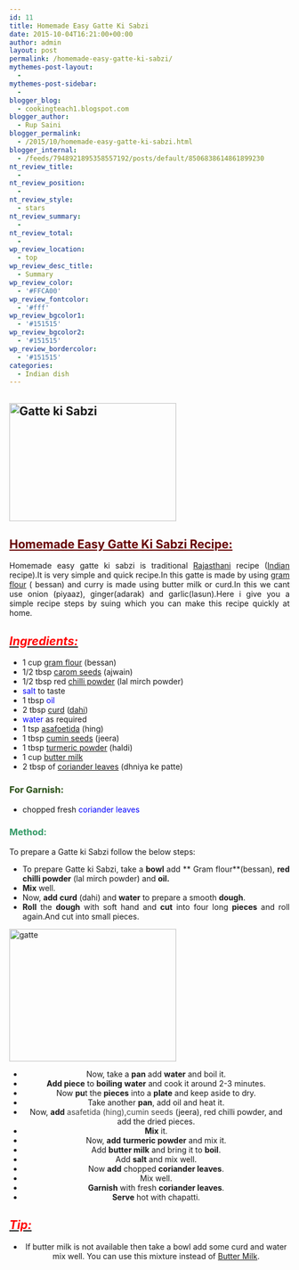 ```yaml
---
id: 11
title: Homemade Easy Gatte Ki Sabzi
date: 2015-10-04T16:21:00+00:00
author: admin
layout: post
permalink: /homemade-easy-gatte-ki-sabzi/
mythemes-post-layout:
  - 
mythemes-post-sidebar:
  - 
blogger_blog:
  - cookingteach1.blogspot.com
blogger_author:
  - Rup Saini
blogger_permalink:
  - /2015/10/homemade-easy-gatte-ki-sabzi.html
blogger_internal:
  - /feeds/7948921895358557192/posts/default/8506838614861899230
nt_review_title:
  - 
nt_review_position:
  - 
nt_review_style:
  - stars
nt_review_summary:
  - 
nt_review_total:
  - 
wp_review_location:
  - top
wp_review_desc_title:
  - Summary
wp_review_color:
  - '#FFCA00'
wp_review_fontcolor:
  - '#fff'
wp_review_bgcolor1:
  - '#151515'
wp_review_bgcolor2:
  - '#151515'
wp_review_bordercolor:
  - '#151515'
categories:
  - Indian dish
---
```

## <img class="size-medium wp-image-238 aligncenter" src="http://cookingteach.com/wp-content/uploads/2015/10/Gatte-ki-Sabzi-300x212.jpg" alt="Gatte ki Sabzi" width="300" height="212" srcset="http://cookingteach.com/wp-content/uploads/2015/10/Gatte-ki-Sabzi-300x212.jpg 300w, http://cookingteach.com/wp-content/uploads/2015/10/Gatte-ki-Sabzi.jpg 320w" sizes="(max-width: 300px) 100vw, 300px" />

## <span style="color: #660000; text-decoration: underline;">Homemade Easy Gatte Ki Sabzi Recipe:</span>

<div style="text-align: justify;">
  Homemade easy gatte ki sabzi is traditional <a title="Rajasthani language" href="http://en.wikipedia.org/wiki/Rajasthani_language" target="_blank" rel="wikipedia">Rajasthani</a> recipe (<a class="zem_slink" title="Indian cuisine" href="http://en.wikipedia.org/wiki/Indian_cuisine" target="_blank" rel="wikipedia">Indian</a> recipe).It is very simple and quick recipe.In this gatte is made by using <a class="zem_slink" title="Gram flour" href="http://en.wikipedia.org/wiki/Gram_flour" target="_blank" rel="wikipedia">gram flour</a> ( bessan) and curry is made using butter milk or curd.In this we cant use onion (piyaaz), ginger(adarak) and garlic(lasun).Here i give you a simple recipe steps by suing which you can make this recipe quickly at home.
</p>

<h2 style="text-align: left;">
  <i><u><span style="color: red;">Ingredients: </span></u></i>
</h2>

  * 1 cup <a title="Gram flour" href="http://en.wikipedia.org/wiki/Gram_flour" target="_blank" rel="wikipedia">gram flour</a> (bessan)
  * 1/2 tbsp <a title="Trachyspermum ammi" href="http://en.wikipedia.org/wiki/Trachyspermum_ammi" target="_blank" rel="wikipedia">carom seeds</a> (ajwain)
  * 1/2 tbsp red <a title="Chili powder" href="http://en.wikipedia.org/wiki/Chili_powder" target="_blank" rel="wikipedia">chilli powder</a> (lal mirch powder)
  * <span style="color: blue;">salt </span>to taste
  * 1 tbsp <span style="color: blue;">oil</span>
  * 2 tbsp <a title="Curd" href="http://en.wikipedia.org/wiki/Curd" target="_blank" rel="wikipedia">curd</a> (<a title="Yogurt" href="http://en.wikipedia.org/wiki/Yogurt" target="_blank" rel="wikipedia">dahi</a>)
  * <span style="color: blue;">water</span> as required
  * 1 tsp <a title="Asafoetida" href="http://en.wikipedia.org/wiki/Asafoetida" target="_blank" rel="wikipedia">asafoetida</a> (hing)
  * 1 tbsp <a title="Cumin" href="http://en.wikipedia.org/wiki/Cumin" target="_blank" rel="wikipedia">cumin seeds</a> (jeera)
  * 1 tbsp <a title="Turmeric" href="http://en.wikipedia.org/wiki/Turmeric" target="_blank" rel="wikipedia">turmeric powder</a> (haldi)
  * 1 cup <a title="Buttermilk" href="http://en.wikipedia.org/wiki/Buttermilk" target="_blank" rel="wikipedia">butter milk</a>
  * 2 tbsp of <a title="Coriander" href="http://en.wikipedia.org/wiki/Coriander" target="_blank" rel="wikipedia">coriander leaves</a> (dhniya ke patte)

<h3 style="text-align: left;">
  <span style="color: #274e13;">For Garnish: </span>
</h3>

  * chopped fresh <span style="color: blue;">coriander leaves</span>

### <span style="color: #339966;">Method:</span>

To prepare a Gatte ki Sabzi follow the below steps:
  
<ins style="display: block;" data-ad-client="ca-pub-8391089480493038" data-ad-format="auto" data-ad-slot="4079886109"></ins>

  * To prepare Gatte ki Sabzi, take a **bowl** add ** Gram flour**(bessan), **red chilli powder** (lal mirch powder) and **oil.**
  * **Mix** well.
  * Now, **add** **curd** (dahi) and **water** to prepare a smooth **dough**.
  * **Roll** the **dough** with soft hand and **cut** into four long **pieces** and roll again.And cut into small pieces.

<img class="size-medium wp-image-239 aligncenter" src="http://cookingteach.com/wp-content/uploads/2015/10/gatte-300x238.jpg" alt="gatte" width="300" height="238" srcset="http://cookingteach.com/wp-content/uploads/2015/10/gatte-300x238.jpg 300w, http://cookingteach.com/wp-content/uploads/2015/10/gatte-768x609.jpg 768w, http://cookingteach.com/wp-content/uploads/2015/10/gatte-1024x812.jpg 1024w" sizes="(max-width: 300px) 100vw, 300px" />

<div style="clear: both; text-align: center;">
</p>

  * Now, take a **pan** add **water** and boil it.
  * **Add piece** to **boiling** **water** and cook it around 2-3 minutes.
  * Now **pu**t the **pieces** into a **plate** and keep aside to dry.
  * Take another **pan**, add oil and heat it.
  * Now, **add** <span style="color: #454545;">asafetida (hing),cumin seeds </span>(jeera), red chilli powder, and add the dried pieces.
  * **Mix** it.
  * Now, **add** **turmeric powder** and mix it.
  * Add **butter milk** and bring it to **boil**.
  * Add **salt** and mix well.
  * Now **add** chopped **coriander leaves**.
  * Mix well.
  * **Garnish** with fresh **coriander leaves**.
  * **Serve** hot with chapatti.

<h2 style="text-align: left;">
  <u><i><span style="color: red;">Tip: </span></i></u>
</h2>

  * If butter milk is not available then take a bowl add some curd and water mix well. You can use this mixture instead of <a title="Buttermilk" href="http://en.wikipedia.org/wiki/Buttermilk" target="_blank" rel="wikipedia">Butter Milk</a>.</p>